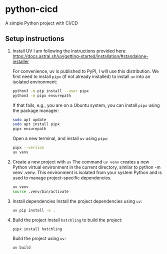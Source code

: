 # python-cicd
A simple Python project with CI/CD

## Setup instructions

1. Install UV
    I am following the instructions provided here:
    https://docs.astral.sh/uv/getting-started/installation/#standalone-installer

    For convenience, uv is published to PyPI, I will use this distribution.
    We first need to install `pipx` (if not already installed) to install `uv`
    into an isolated environment:
    ```bash
    python3 -m pip install --user pipx
    python3 -m pipx ensurepath
    ```

    If that fails, e.g., you are on a Ubuntu system, you can install `pipx` using the package manager:
    ```bash
    sudo apt update
    sudo apt install pipx
    pipx ensurepath
    ```

    Open a new terminal, and install `uv` using `pipx`:
    ```bash
    pipx --version
    uv venv
    ```

2. Create a new project with `uv`
    The command `uv venv` creates a new Python virtual environment in the
    current directory, similar to python -m venv .venv. This environment is
    isolated from your system Python and is used to manage project-specific
    dependencies.
    ```bash
    uv venv
    source .venv/bin/activate
    ```
4. Install dependencies
    Install the project dependencies using `uv`:
    ```bash
    uv pip install -e .
    ```
5. Build the project
    Install `hatchling` to build the project:
    ```bash
    pipx install hatchling
    ```
    
    Build the project using `uv`:
    ```bash
    uv build
    ```
